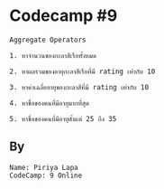 # Codecamp #9
	Aggregate Operators

	1. หาจำนวนของกะลาสีเรือทั้งหมด

	2. หาผลรวมของอายุกะลาสีเรือที่มี rating เท่ากับ 10

	3. หาค่าเฉลี่ยอายุของกะลาสีที่มี rating เท่ากับ 10

	4. หาชื่อของคนที่มีอายุมากที่สุด

	5. หาชื่อของคนที่มีอายุตั้งแต่ 25 ถึง 35

## By
	Name: Piriya Lapa
	CodeCamp: 9 Online

